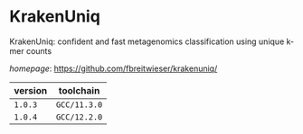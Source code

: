 # KrakenUniq

KrakenUniq: confident and fast metagenomics classification using unique k-mer counts

*homepage*: <https://github.com/fbreitwieser/krakenuniq/>

version | toolchain
--------|----------
``1.0.3`` | ``GCC/11.3.0``
``1.0.4`` | ``GCC/12.2.0``
